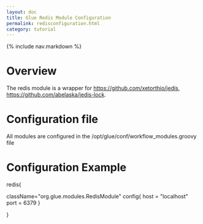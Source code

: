```yaml
---
layout: doc
title: Glue Redis Module Configuration
permalink: redisconfiguration.html
category: tutorial
---
```



{% include nav.markdown %}


# Overview

The redis module is a wrapper for https://github.com/xetorthio/jedis, https://github.com/abelaska/jedis-lock.

# Configuration file

All modules are configured in the /opt/glue/conf/workflow_modules.groovy file


# Configuration Example

redis{

  className="org.glue.modules.RedisModule"
  config{
    host = "localhost"
    port = 6379
  }

}



